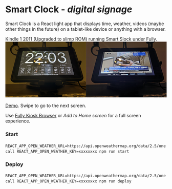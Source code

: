 # Smart Clock - _digital signage_

Smart Clock is a React light app that displays time, weather, videos (maybe other things in the future) on a tablet-like device or anything with a browser. 

Kindle 1 2011 (Upgraded to slimp ROM) running Smart Slock under Fully.
<img src="screen.png">

[Demo](https://sonictruth.github.io/smart-clock/). Swipe to go to the next screen.

Use [Fully Kiosk Browser](https://www.fully-kiosk.com/#get-kiosk-apps) or 
_Add to Home screen_ for a full screen experience.

### Start
```REACT_APP_OPEN_WEATHER_URL=https://api.openweathermap.org/data/2.5/onecall REACT_APP_OPEN_WEATHER_KEY=xxxxxxxx npm run start```

### Deploy
```REACT_APP_OPEN_WEATHER_URL=https://api.openweathermap.org/data/2.5/onecall REACT_APP_OPEN_WEATHER_KEY=xxxxxxxx npm run deploy```
